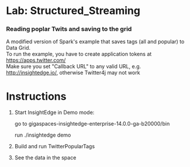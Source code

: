 # Lab: Structured_Streaming 

### Reading poplar Twits and saving to the grid
A modified version of Spark's example that saves tags (all and popular) to Data Grid.<br/>
To run the example, you have to create application tokens at https://apps.twitter.com/<br/>
Make sure you set "Callback URL" to any valid URL, e.g. http://insightedge.io/, otherwise Twitter4j may not work

# Instructions

1. Start InsightEdge in Demo mode:

    go to gigaspaces-insightedge-enterprise-14.0.0-ga-b20000/bin

    run ./insightedge demo

2. Build and run TwitterPopularTags  

3. See the data in the space